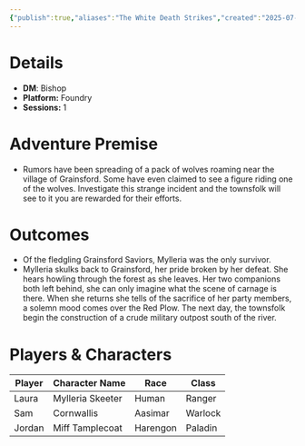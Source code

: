 ```yaml
---
{"publish":true,"aliases":"The White Death Strikes","created":"2025-07-25T14:10:28.000-04:00","modified":"2025-10-17T10:34:49.365-04:00","cssclasses":""}
---
```


# Details
- **DM**: Bishop
- **Platform:** Foundry
- **Sessions:** 1

# Adventure Premise
- Rumors have been spreading of a pack of wolves roaming near the village of Grainsford. Some have even claimed to see a figure riding one of the wolves. Investigate this strange incident and the townsfolk will see to it you are rewarded for their efforts.

# Outcomes
- Of the fledgling Grainsford Saviors, Mylleria was the only survivor.
- Mylleria skulks back to Grainsford, her pride broken by her defeat. She hears howling through the forest as she leaves. Her two companions both left behind, she can only imagine what the scene of carnage is there. When she returns she tells of the sacrifice of her party members, a solemn mood comes over the Red Plow. The next day, the townsfolk begin the construction of a crude military outpost south of the river.

# Players & Characters
| Player              | Character Name   | Race     | Class   |
| ------------------- | ---------------- | -------- | ------- |
| Laura | Mylleria Skeeter | Human    | Ranger  |
| Sam | Cornwallis       | Aasimar  | Warlock |
| Jordan | Miff Tamplecoat  | Harengon | Paladin |
